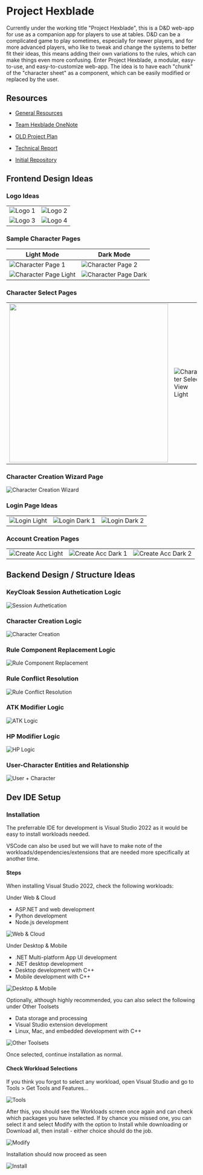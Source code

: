 # Project Hexblade

Currently under the working title "Project Hexblade", this is a D&amp;D web-app
for use as a companion app for players to use at tables. D&amp;D can be a
complicated game to play sometimes, especially for newer players, and for
more advanced players, who like to tweak and change the systems to better
fit their ideas, this means adding their own variations to the rules, which can
make things even more confusing. Enter Project Hexblade, a modular, easy-to-use,
and easy-to-customize web-app. The idea is to have each "chunk" of the 
"character sheet" as a component, which can be easily modified or replaced by the user.


## Resources

- [General Resources](./Resources/general-resources.md)

- [Team Hexblade OneNote](https://algonquinlivecom-my.sharepoint.com/personal/solo0069_algonquinlive_com1/_layouts/15/Doc.aspx?sourcedoc={0fd92fe6-ab6f-4b02-abfd-3a3af722ea4d}&action=edit&wd=target%28Project%20Overview.one%7Cbbed25e5-0408-4cde-8fbc-d47303da112d%2FProject%20Hexblade%7Cf97a9684-4f3e-44c5-bce0-f7ca2dc9a206%2F%29&wdorigin=NavigationUrl)

- [OLD Project Plan](https://algonquinlivecom-my.sharepoint.com/:w:/g/personal/solo0069_algonquinlive_com1/Ea3Z8opN_YlDjEMOg-0GbGcB5u9wkHxlhm-hJuP8xoM7Qw?e=lh4caB)

- [Technical Report](https://algonquinlivecom-my.sharepoint.com/:w:/g/personal/solo0069_algonquinlive_com1/EfSt2mMSjSZKsacq6utmSZ8BxblZ6gibvK_jJnBIKmxu7w?e=rDqDjs)

- [Initial Repository](https://github.com/tjmoyes/project-hexblade)

## Frontend Design Ideas

### Logo Ideas

|||
| ------- | ------- |
|![Logo 1](./Resources/images/ui-design/logos/logo1.png)|![Logo 2](./Resources/images/ui-design/logos/logo2.png)|
|![Logo 3](./Resources/images/ui-design/logos/logo3.png)|![Logo 4](./Resources/images/ui-design/logos/logo4.png)|


### Sample Character Pages

|Light Mode|Dark Mode|
| -------- | ------- |
|![Character Page 1](./Resources/images/ui-design/gui/character1.png)|![Character Page 2](./Resources/images/ui-design/gui/character2.png)|
|![Character Page Light](./Resources/images/ui-design/gui/character-light.png)|![Character Page Dark](./Resources/images/ui-design/gui/character-dark.png)|

### Character Select Pages

|||
| -------- | ------- |
|<img src="./Resources/images/ui-design/gui/char-select.png" width=420>|![Character Select View Light](./Resources/images/ui-design/gui/char-select-light.png)|

### Character Creation Wizard Page

![Character Creation Wizard](./Resources/images/ui-design/gui/character-creator-wizard.png)


### Login Page Ideas

||||
| -------- | ------- | ------- |
|![Login Light](./Resources/images/ui-design/gui/login-light.png)|![Login Dark 1](./Resources/images/ui-design/gui/login-dark1.png)|![Login Dark 2](./Resources/images/ui-design/gui/login-dark2.png)|

### Account Creation Pages

||||
| -------- | ------- | ------- |
|![Create Acc Light](./Resources/images/ui-design/gui/create-acc-light.png)|![Create Acc Dark 1](./Resources/images/ui-design/gui/create-acc-dark1.png)|![Create Acc Dark 2](./Resources/images/ui-design/gui/create-acc-dark2.png)|

## Backend Design / Structure Ideas

### KeyCloak Session Authetication Logic

![Session Authetication](./Resources/images/backend-design/keycloak.png)

### Character Creation Logic

![Character Creation](./Resources/images/backend-design/character-creation.png)


### Rule Component Replacement Logic

![Rule Component Replacement](./Resources/images/backend-design/rule-component-replacement.png)

### Rule Conflict Resolution

![Rule Conflict Resolution](./Resources/images/backend-design/rule-conflict-resolution.png.png)

### ATK Modifier Logic

![ATK Logic](./Resources/images/backend-design/attack-modifier.png)

### HP Modifier Logic

![HP Logic](./Resources/images/backend-design/hp-modifier.png)

### User-Character Entities and Relationship

![User + Character](./Resources/images/backend-design/user-character.png)

## Dev IDE Setup

### Installation
The preferrable IDE for development is Visual Studio 2022 as it would be easy to install workloads needed.

VSCode can also be used but we will have to make note of the workloads/dependencies/extensions that are needed more specifically at another time.

#### Steps
When installing Visual Studio 2022, check the following workloads:

Under Web & Cloud
- ASP.NET and web development
- Python development
- Node.js development

![Web & Cloud](./Resources/images/dev-tools/web-and-cloud.png)

Under Desktop & Mobile
- .NET Multi-platform App UI development
- .NET desktop development
- Desktop development with C++
- Mobile development with C++

![Desktop & Mobile](./Resources/images/dev-tools/desktop-and-mobile.png)

Optionally, although highly recommended, you can also select the following under Other Toolsets

- Data storage and processing
- Visual Studio extension development
- Linux, Mac, and embedded development with C++

![Other Toolsets](./Resources/images/dev-tools/other-toolsets.png)

Once selected, continue installation as normal.

#### Check Workload Selections
If you think you forgot to select any workload, open Visual Studio and go to Tools > Get Tools and Features...

![Tools](./Resources/images/dev-tools/tools.png)

After this, you should see the Workloads screen once again and can check which packages you have selected. If by chance you missed one, you can select it and select Modify with the option to Install while downloading or Download all, then install - either choice should do the job.

![Modify](./Resources/images/dev-tools/modify.png)

Installation should now proceed as seen

![Install](./Resources/images/dev-tools/install.png)
